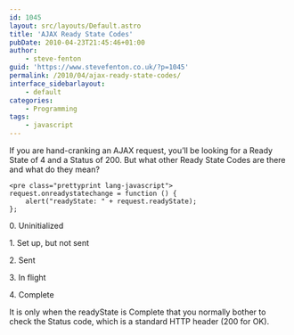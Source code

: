 ```yaml
---
id: 1045
layout: src/layouts/Default.astro
title: 'AJAX Ready State Codes'
pubDate: 2010-04-23T21:45:46+01:00
author:
    - steve-fenton
guid: 'https://www.stevefenton.co.uk/?p=1045'
permalink: /2010/04/ajax-ready-state-codes/
interface_sidebarlayout:
    - default
categories:
    - Programming
tags:
    - javascript
---
```


If you are hand-cranking an AJAX request, you’ll be looking for a Ready State of 4 and a Status of 200. But what other Ready State Codes are there and what do they mean?

```
<pre class="prettyprint lang-javascript">
request.onreadystatechange = function () {
    alert("readyState: " + request.readyState);
};
```

0\. Uninitialized

1\. Set up, but not sent

2\. Sent

3\. In flight

4\. Complete

It is only when the readyState is Complete that you normally bother to check the Status code, which is a standard HTTP header (200 for OK).